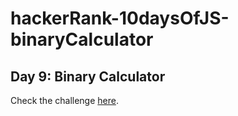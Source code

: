 # hackerRank-10daysOfJS-binaryCalculator
## Day 9: Binary Calculator

Check the challenge [here](https://www.hackerrank.com/challenges/js10-binary-calculator).
